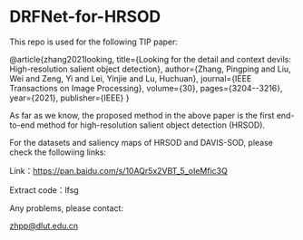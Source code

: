 # DRFNet-for-HRSOD

This repo is used for the following TIP paper:

@article{zhang2021looking,
  title={Looking for the detail and context devils: High-resolution salient object detection},
  author={Zhang, Pingping and Liu, Wei and Zeng, Yi and Lei, Yinjie and Lu, Huchuan},
  journal={IEEE Transactions on Image Processing},
  volume={30},
  pages={3204--3216},
  year={2021},
  publisher={IEEE}
}

As far as we know, the proposed method in the above paper is the first end-to-end method for high-resolution salient object detection (HRSOD). 

For the datasets and saliency maps of HRSOD and DAVIS-SOD, please check the followiing links:

Link：https://pan.baidu.com/s/10AQr5x2VBT_5_oIeMfic3Q 

Extract code：lfsg

Any problems, please contact:

zhpp@dlut.edu.cn
